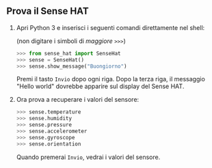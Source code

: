 ## Prova il Sense HAT

1. Apri Python 3 e inserisci i seguenti comandi direttamente nel shell:
    
    (non digitare i simboli di *maggiore* `>>>`)
    
    ```python
    >>> from sense_hat import SenseHat
    >>> sense = SenseHat()
    >>> sense.show_message("Buongiorno")
    ```
    
    Premi il tasto `Invio` dopo ogni riga. Dopo la terza riga, il messaggio "Hello world" dovrebbe apparire sul display del Sense HAT.

2. Ora prova a recuperare i valori del sensore:
    
    ```python
    >>> sense.temperature
    >>> sense.humidity
    >>> sense.pressure
    >>> sense.accelerometer
    >>> sense.gyroscope
    >>> sense.orientation
    ```
    
    Quando premerai `Invio`, vedrai i valori del sensore.